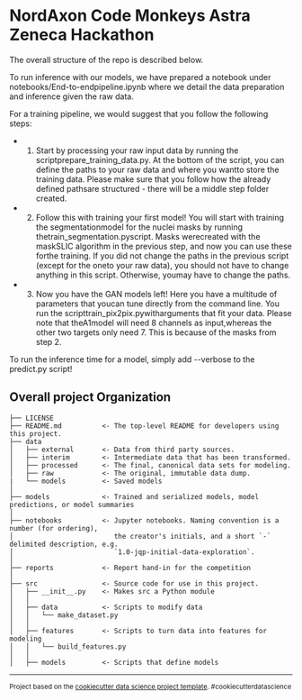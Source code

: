 NordAxon Code Monkeys Astra Zeneca Hackathon
==============================

The overall structure of the repo is described below.

To run inference with our models, we have prepared a notebook under notebooks/End-to-endpipeline.ipynb where  we  detail  the  data  preparation  and  inference  given  the raw data.

For a training pipeline, we would suggest that you follow the following steps:
- 1.  Start by processing your raw input data by running the scriptprepare_training_data.py. At the bottom of the script, you can define the paths to your raw data and where you wantto store the training data. Please make sure that you follow how the already defined pathsare structured - there will be a middle step folder created.
- 2.  Follow this with training your first model!  You will start with training the segmentationmodel for the nuclei masks by running thetrain_segmentation.pyscript. Masks werecreated with the maskSLIC algorithm in the previous step, and now you can use these forthe training.  If you did not change the paths in the previous script (except for the oneto your raw data), you should not have to change anything in this script. Otherwise, youmay have to change the paths.
- 3.  Now you have the GAN models left!  Here you have a multitude of parameters that youcan tune directly from the command line.  You run the scripttrain_pix2pix.pywitharguments that fit your data. Please note that theA1model will need 8 channels as input,whereas the other two targets only need 7. This is because of the masks from step 2.

To run the inference time for a model, simply add --verbose to the predict.py script!

Overall project Organization
------------

    ├── LICENSE
    ├── README.md          <- The top-level README for developers using this project.
    ├── data
    │   ├── external       <- Data from third party sources.
    │   ├── interim        <- Intermediate data that has been transformed.
    │   ├── processed      <- The final, canonical data sets for modeling.
    │   ├── raw            <- The original, immutable data dump.
    |   └── models         <- Saved models
    │
    ├── models             <- Trained and serialized models, model predictions, or model summaries
    │
    ├── notebooks          <- Jupyter notebooks. Naming convention is a number (for ordering),
    │                         the creator's initials, and a short `-` delimited description, e.g.
    │                         `1.0-jqp-initial-data-exploration`.
    │
    ├── reports            <- Report hand-in for the competition
    │
    ├── src                <- Source code for use in this project.
    │   ├── __init__.py    <- Makes src a Python module
    │   │
    │   ├── data           <- Scripts to modify data
    │   │   └── make_dataset.py
    │   │
    │   ├── features       <- Scripts to turn data into features for modeling
    │   │   └── build_features.py
    │   │
    │   ├── models         <- Scripts that define models

--------

<p><small>Project based on the <a target="_blank" href="https://drivendata.github.io/cookiecutter-data-science/">cookiecutter data science project template</a>. #cookiecutterdatascience</small></p>
